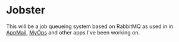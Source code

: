 # Jobster

This will be a job queueing system based on RabbitMQ as used in in [AppMail](https://appmail.io), [MyOps](https://myops.io) and other apps I've been working on.
